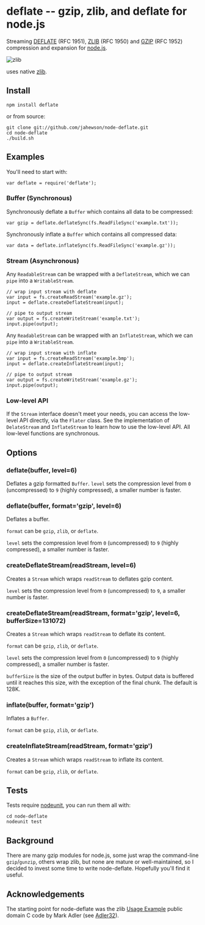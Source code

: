 # deflate -- gzip, zlib, and deflate for node.js
Streaming [DEFLATE](http://tools.ietf.org/html/rfc1951) (RFC 1951), [ZLIB](http://tools.ietf.org/html/rfc1950)
(RFC 1950) and [GZIP](http://tools.ietf.org/html/rfc1952) (RFC 1952) compression and expansion for
[node.js](http://nodejs.org/).

![zlib](http://i56.tinypic.com/i5ynol.png) 

uses native [zlib](http://zlib.net).

## Install

    npm install deflate

or from source:

    git clone git://github.com/jahewson/node-deflate.git
    cd node-deflate
    ./build.sh

## Examples

You'll need to start with:

    var deflate = require('deflate');

### Buffer (Synchronous)

Synchronously deflate a `Buffer` which contains all data to be compressed:

	var gzip = deflate.deflateSync(fs.ReadFileSync('example.txt'));
	
Synchronously inflate a `Buffer` which contains all compressed data:

	var data = deflate.inflateSync(fs.ReadFileSync('example.gz'));

### Stream (Asynchronous)

Any `ReadableStream` can be wrapped with a `DeflateStream`, which we can `pipe` into a `WritableStream`.

	// wrap input stream with deflate
	var input = fs.createReadStream('example.gz');
	input = deflate.createDeflateStream(input);
	
	// pipe to output stream
	var output = fs.createWriteStream('example.txt');
	input.pipe(output);
	
Any `ReadableStream` can be wrapped with an `InflateStream`, which we can `pipe` into a `WritableStream`.

	// wrap input stream with inflate
	var input = fs.createReadStream('example.bmp');
	input = deflate.createInflateStream(input);
	
	// pipe to output stream
	var output = fs.createWriteStream('example.gz');
	input.pipe(output);

### Low-level API

If the `Stream` interface doesn't meet your needs, you can access the low-level API directly, via
the `Flater` class. See the implementation of `DelateStream` and `InflateStream` to learn how to use
the low-level API. All low-level functions are synchronous.

## Options

### deflate(buffer, level=6)
Deflates a gzip formatted `Buffer`. `level` sets the compression level from `0` (uncompressed) to `9` (highly compressed), 
a smaller number is faster.

### deflate(buffer, format='gzip', level=6)
Deflates a buffer.

`format` can be `gzip`, `zlib`, or `deflate`.

`level` sets the compression level from `0` (uncompressed) to `9` (highly compressed), 
a smaller number is faster.

### createDeflateStream(readStream, level=6)
Creates a `Stream` which wraps `readStream` to deflates gzip content.

`level` sets the compression level from `0` (uncompressed) to `9`, a smaller number is faster.

### createDeflateStream(readStream, format='gzip', level=6, bufferSize=131072)
Creates a `Stream` which wraps `readStream` to deflate its content.

`format` can be `gzip`, `zlib`, or `deflate`.

`level` sets the compression level from `0` (uncompressed) to `9` (highly compressed), 
a smaller number is faster.

`bufferSize` is the size of the output buffer in bytes. Output data is buffered until it reaches
this size, with the exception of the final chunk. The default is 128K.

### inflate(buffer, format='gzip')
Inflates a `Buffer`.

`format` can be `gzip`, `zlib`, or `deflate`.

### createInflateStream(readStream, format='gzip')
Creates a `Stream` which wraps `readStream` to inflate its content.

`format` can be `gzip`, `zlib`, or `deflate`.

## Tests
Tests require [nodeunit](https://github.com/caolan/nodeunit), you can run them all with:
	
	cd node-deflate
    nodeunit test
	
## Background

There are many gzip modules for node.js, some just wrap the command-line `gzip`/`gunzip`,
others wrap zlib, but none are mature or well-maintained, so I decided to
invest some time to write node-deflate. Hopefully you'll find it useful.

## Acknowledgements

The starting point for node-deflate was the zlib [Usage Example](http://zlib.net/zpipe.c)
public domain C code by Mark Adler (see [Adler32](http://en.wikipedia.org/wiki/Adler-32)).